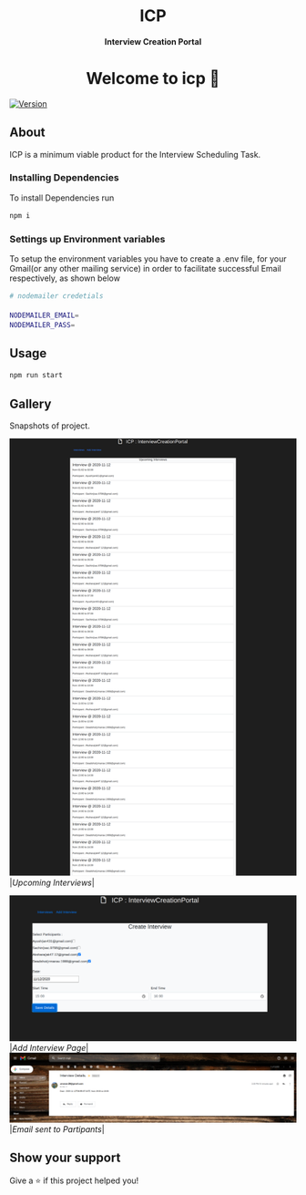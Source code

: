 <h1 align="center">ICP</h1>
<h4 align="center">Interview Creation Portal</h4>
<p>

<h1 align="center">Welcome to icp 👋</h1>
<p>
  <a href="https://www.npmjs.com/package/icp" target="_blank">
    <img alt="Version" src="https://img.shields.io/npm/v/icp.svg">
  </a>
</p>

## About

ICP is a minimum viable product for the Interview Scheduling Task.

### Installing Dependencies

To install Dependencies run

```sh
npm i
```

### Settings up Environment variables 

To setup the environment variables you have to create a .env file, for your Gmail(or any other mailing service) in order to facilitate successful Email respectively, as shown below

```sh
# nodemailer credetials

NODEMAILER_EMAIL=
NODEMAILER_PASS=
```

## Usage
```sh
npm run start
```

## Gallery

Snapshots of project.

![Upcoming Interviews](public/snap1.png)
|*Upcoming Interviews*|

![Add Interview](public/snap2.png)
|*Add Interview Page*|
![Email sent to Partipants](public/snap3.png)
|*Email sent to Partipants*|


## Show your support

Give a ⭐️ if this project helped you!
